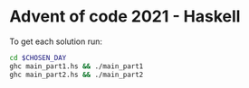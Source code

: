 # Advent of code 2021 - Haskell
To get each solution run:
```bash
cd $CHOSEN_DAY
ghc main_part1.hs && ./main_part1
ghc main_part2.hs && ./main_part2
```
